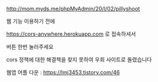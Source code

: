http://mom.myds.me/phpMyAdmin/20/l/02/pillyshoot

웹 기능 이용하기 전에

https://cors-anywhere.herokuapp.com 로 접속하셔서

버튼 한번 눌러주세요



cors 정책에 대한 해결책을 찾지 못하여 우회 사이트로 돌렸습니다


웹앱 어플 다운
: https://lmj3453.tistory.com/46
